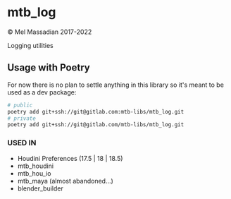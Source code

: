 # mtb_log

© Mel Massadian 2017-2022

Logging utilities

## Usage with Poetry

For now there is no plan to settle anything in this library so it's meant to be used as a dev package:

``` bash
# public
poetry add git+ssh://git@gitlab.com:mtb-libs/mtb_log.git
# private
poetry add git+ssh://git@gitlab.com/mtb-libs/mtb_log.git
```

### USED IN

- Houdini Preferences (17.5 | 18 | 18.5)
- mtb_houdini
- mtb_hou_io
- mtb_maya (almost abandoned...)
- blender_builder
